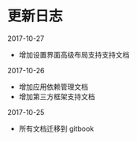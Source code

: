 
更新日志
=======

2017-10-27
- 增加设置界面高级布局支持支持文档

2017-10-26
- 增加应用依赖管理文档
- 增加第三方框架支持文档

2017-10-25
- 所有文档迁移到 gitbook
